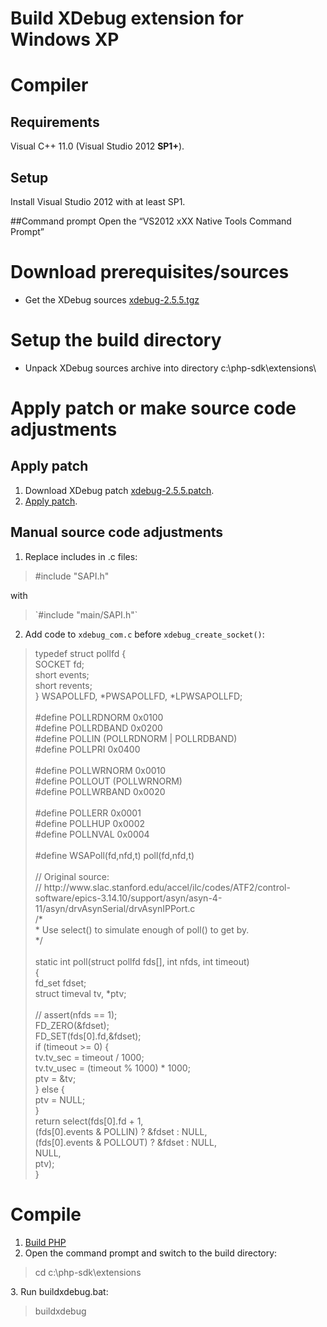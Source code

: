 # Build XDebug extension for Windows XP

# Compiler

## Requirements

Visual C++ 11.0 (Visual Studio 2012 <b>SP1+</b>).


## Setup
Install Visual Studio 2012 with at least SP1.

##Command prompt
Open the “VS2012 xXX Native Tools Command Prompt”


# Download prerequisites/sources
* Get the XDebug sources [xdebug-2.5.5.tgz](https://github.com/ProgerXP/php-5.6-xp/raw/master/downloads/xdebug-2.5.5.tgz)

# Setup the build directory
* Unpack XDebug sources archive into directory c:\php-sdk\extensions\

# Apply patch or make source code adjustments

## Apply patch
1. Download XDebug patch [xdebug-2.5.5.patch](https://github.com/ProgerXP/php-5.6-xp/raw/master/extensions/xdebug-2.5.5.patch).
2. [Apply patch](https://github.com/ProgerXP/php-5.6-xp/blob/master/apply_patch.md).

## Manual source code adjustments

1. Replace includes in .c files:
<blockquote>#include "SAPI.h"</blockquote>
with
<blockquote>`#include "main/SAPI.h"`</blockquote>

2. Add code to `xdebug_com.c` before `xdebug_create_socket()`:
<blockquote>
typedef struct pollfd {<br/>
  SOCKET fd;<br/>
  short  events;<br/>
  short  revents;<br/>
} WSAPOLLFD, *PWSAPOLLFD, *LPWSAPOLLFD;<br/>
<br/>
#define POLLRDNORM  0x0100<br/>
#define POLLRDBAND  0x0200<br/>
#define POLLIN      (POLLRDNORM | POLLRDBAND)<br/>
#define POLLPRI     0x0400<br/>
<br/>
#define POLLWRNORM  0x0010<br/>
#define POLLOUT     (POLLWRNORM)<br/>
#define POLLWRBAND  0x0020<br/>
<br/>
#define POLLERR     0x0001<br/>
#define POLLHUP     0x0002<br/>
#define POLLNVAL    0x0004<br/>
<br/>
#define WSAPoll(fd,nfd,t) poll(fd,nfd,t)<br/>
<br/>
// Original source:<br/>
// http://www.slac.stanford.edu/accel/ilc/codes/ATF2/control-software/epics-3.14.10/support/asyn/asyn-4-11/asyn/drvAsynSerial/drvAsynIPPort.c<br/>
/*<br/>
 * Use select() to simulate enough of poll() to get by.<br/>
 */<br/>
<br/>
static int poll(struct pollfd fds[], int nfds, int timeout)<br/>
{<br/>
    fd_set fdset;<br/>
    struct timeval tv, *ptv;<br/>
<br/>
    // assert(nfds == 1);<br/>
    FD_ZERO(&fdset);<br/>
    FD_SET(fds[0].fd,&fdset);<br/>
    if (timeout >= 0) {<br/>
        tv.tv_sec = timeout / 1000;<br/>
        tv.tv_usec = (timeout % 1000) * 1000;<br/>
        ptv = &tv;<br/>
    } else {<br/>
        ptv = NULL;<br/>
    }<br/>
    return select(fds[0].fd + 1,<br/>
        (fds[0].events & POLLIN) ? &fdset : NULL,<br/>
        (fds[0].events & POLLOUT) ? &fdset : NULL,<br/>
        NULL,<br/>
        ptv);<br/>
}<br/>
</blockquote>

# Compile
1. [Build PHP](https://github.com/ProgerXP/php-5.6-xp/blob/master/build_php.md)
2. Open the command prompt and switch to the build directory:  
<blockquote>cd c:\php-sdk\extensions</blockquote>  
3. Run buildxdebug.bat:  
<blockquote>buildxdebug</blockquote>  
